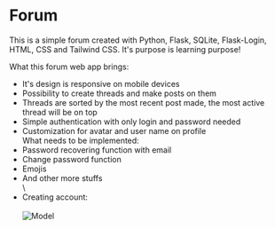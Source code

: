 # Forum
This is a simple forum created with Python, Flask, SQLite, Flask-Login, HTML, CSS and Tailwind CSS. It's purpose is learning purpose!


What this forum web app brings:
- It's design is responsive on mobile devices
- Possibility to create threads and make posts on them
- Threads are sorted by the most recent post made, the most active thread will be on top
- Simple authentication with only login and password needed
- Customization for avatar and user name on profile
\
What needs to be implemented:
- Password recovering function with email
- Change password function
- Emojis
- And other more stuffs
\
\
- Creating account:\
\
![Model](https://i.imgur.com/9BORsvF.png)
